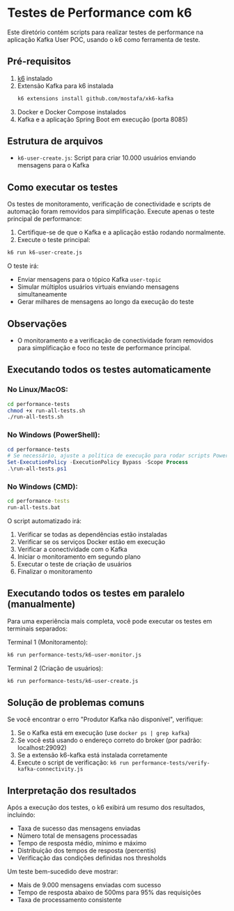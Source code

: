 # Testes de Performance com k6

Este diretório contém scripts para realizar testes de performance na aplicação Kafka User POC, usando o k6 como ferramenta de teste.

## Pré-requisitos

1. [k6](https://k6.io/docs/getting-started/installation/) instalado
2. Extensão Kafka para k6 instalada
   ```bash
   k6 extensions install github.com/mostafa/xk6-kafka
   ```
3. Docker e Docker Compose instalados
4. Kafka e a aplicação Spring Boot em execução (porta 8085)

## Estrutura de arquivos

- `k6-user-create.js`: Script para criar 10.000 usuários enviando mensagens para o Kafka

## Como executar os testes

Os testes de monitoramento, verificação de conectividade e scripts de automação foram removidos para simplificação. Execute apenas o teste principal de performance:

1. Certifique-se de que o Kafka e a aplicação estão rodando normalmente.
2. Execute o teste principal:

```sh
k6 run k6-user-create.js
```

O teste irá:
- Enviar mensagens para o tópico Kafka `user-topic`
- Simular múltiplos usuários virtuais enviando mensagens simultaneamente
- Gerar milhares de mensagens ao longo da execução do teste

## Observações

- O monitoramento e a verificação de conectividade foram removidos para simplificação e foco no teste de performance principal.

## Executando todos os testes automaticamente

### No Linux/MacOS:

```bash
cd performance-tests
chmod +x run-all-tests.sh
./run-all-tests.sh
```

### No Windows (PowerShell):

```powershell
cd performance-tests
# Se necessário, ajuste a política de execução para rodar scripts PowerShell
Set-ExecutionPolicy -ExecutionPolicy Bypass -Scope Process
.\run-all-tests.ps1
```

### No Windows (CMD):

```cmd
cd performance-tests
run-all-tests.bat
```

O script automatizado irá:
1. Verificar se todas as dependências estão instaladas
2. Verificar se os serviços Docker estão em execução
3. Verificar a conectividade com o Kafka
4. Iniciar o monitoramento em segundo plano
5. Executar o teste de criação de usuários
6. Finalizar o monitoramento

## Executando todos os testes em paralelo (manualmente)

Para uma experiência mais completa, você pode executar os testes em terminais separados:

Terminal 1 (Monitoramento):
```bash
k6 run performance-tests/k6-user-monitor.js
```

Terminal 2 (Criação de usuários):
```bash
k6 run performance-tests/k6-user-create.js
```

## Solução de problemas comuns

Se você encontrar o erro "Produtor Kafka não disponível", verifique:

1. Se o Kafka está em execução (use `docker ps | grep kafka`)
2. Se você está usando o endereço correto do broker (por padrão: localhost:29092)
3. Se a extensão k6-kafka está instalada corretamente
4. Execute o script de verificação: `k6 run performance-tests/verify-kafka-connectivity.js`

## Interpretação dos resultados

Após a execução dos testes, o k6 exibirá um resumo dos resultados, incluindo:

- Taxa de sucesso das mensagens enviadas
- Número total de mensagens processadas
- Tempo de resposta médio, mínimo e máximo
- Distribuição dos tempos de resposta (percentis)
- Verificação das condições definidas nos thresholds

Um teste bem-sucedido deve mostrar:
- Mais de 9.000 mensagens enviadas com sucesso
- Tempo de resposta abaixo de 500ms para 95% das requisições
- Taxa de processamento consistente 